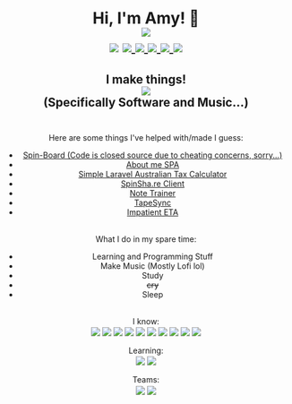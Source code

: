 <div align="center">
  <h1 align="center">
    Hi, I'm Amy! 👋 <br>
    <img src="https://pronoun.cyou/x/y?subject=She&object=Her&height=30" align="center"><br>
    <img src="https://img.shields.io/badge/Discord-ayanamy.jy126%239012-d83a7d?style=flat-square&logo=discord" align="center">
    <a href="https://open.spotify.com/artist/15HdoPMP89EsIfIvN1coko?si=w_DgHRz_QJmHusiByrQWxw">
      <img src="https://img.shields.io/badge/Spotify-AyanAmy-d83a7d?style=flat-square&logo=spotify" align="center">
    </a>
    <a href="https://soundcloud.com/owotter">
      <img src="https://img.shields.io/badge/SoundCloud-AyanAmy-d83a7d?style=flat-square&logo=soundcloud" align="center">
    </a>
    <a href="https://ayanamy.bandcamp.com">
      <img src="https://img.shields.io/static/v1?label=Bandcamp&message=AyanAmy&color=d83a7d&style=flat-square&logo=bandcamp" align="center">
    </a>
    <a href="https://ko-fi.com/ayanamy">
      <img src="https://img.shields.io/static/v1?label=Ko&#45fi&message=AyanAmy&color=d83a7d&style=flat-square&logo=ko-fi" align="center">
    </a>
    <img src="https://komarev.com/ghpvc/?username=jy1263&color=d83a7c&style=flat-square&label=Profile+Views" align="center">
  </h1>
</div>

<h2 align="center"> I make things! <br>
  <img src="https://github-readme-stats.vercel.app/api?username=jy1263&show_icons=true&theme=radical" align="center"> <br>
  (Specifically Software and Music...) <br><br>
</h2>

<div align="center">
    Here are some things I've helped with/made I guess:
    <ul>
      <li><a href="https://spin-board.herokuapp.com">Spin-Board (Code is closed source due to cheating concerns, sorry...)</a></li>
      <li><a href="https://ayanamy.is-a.dev/">About me SPA</a></li>
      <li><a href="https://austaxcalc.000webhostapp.com/">Simple Laravel Australian Tax Calculator</a></li>
      <li><a href="https://github.com/SpinShare/client">SpinSha.re Client</a></li>
      <li><a href="https://jy1263.github.io/note-trainer/">Note Trainer</a></li>
      <li><a href="https://github.com/jy1263/TapeSync">TapeSync</a></li>
      <li><a href="https://jy1263.github.io/impatient-eta/">Impatient ETA</a></li>
    </ul>
    <br>
</div>

<div align="center">
    What I do in my spare time:
    <ul>
      <li>Learning and Programming Stuff</li>
      <li>Make Music (Mostly Lofi lol)</li>
      <li>Study</li>
      <li><strike>cry</strike></li>
      <li>Sleep</li>
    </ul>
    <br>
</div>

<div align="center">
  I know: <br>
  
  <img src="https://img.shields.io/badge/Node-d83a7d?style=flat-square&logo=node.js" align="center">
  <img src="https://img.shields.io/badge/JavaScript-d83a7d?style=flat-square&logo=javascript" align="center">
  <img src="https://img.shields.io/badge/TypeScript-d83a7d?style=flat-square&logo=TypeScript" align="center">
  <img src="https://img.shields.io/badge/HTML5-d83a7d?style=flat-square&logo=html5" align="center">
  <img src="https://img.shields.io/badge/C%23-d83a7d?style=flat-square&logo=c%20sharp" align="center">
  <img src="https://img.shields.io/badge/Vue.js-d83a7d?style=flat-square&logo=vue.js" align="center">
  <img src="https://img.shields.io/badge/Express.js-d83a7d?style=flat-square&logo=node.js" align="center">
  <img src="https://img.shields.io/badge/MongoDB-d83a7d?style=flat-square&logo=mongodb" align="center">
  <img src="https://img.shields.io/badge/Python-d83a7d?style=flat-square&logo=Python" align="center">
  <img src="https://img.shields.io/badge/PHP-d83a7d?style=flat-square&logo=PHP" align="center">
</div>
<br>
<div align="center">
  Learning: <br>
  
  <img src="https://img.shields.io/badge/C++-d83a7d?style=flat-square&logo=cplusplus" align="center">
  <img src="https://img.shields.io/badge/Rust-d83a7d?style=flat-square&logo=rust" align="center">
</div>
<br>
<div align="center">
  Teams: <br>
  <img src="https://img.shields.io/badge/SpinSha.re-d83a7d?style=flat-square" align="center">
  <img src="https://img.shields.io/badge/SRXD Modding Group-d83a7d?style=flat-square" align="center">
</div>




